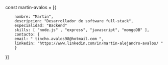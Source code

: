 const martin-avalos = [{

        nombre: "Martin",
        descripcion: "Desarrollador de software full-stack",
        especialidad: "Backend"
        skills: [ "node.js" , "express", "javascript", "mongoDB" ],
        contacto: {
        email: " tincho.avalos98@hotmail.com ",
        linkedin: "https://www.linkedin.com/in/martin-alejandro-avalos/ "
        }
      
}]
